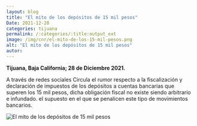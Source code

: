 ```yaml
---
layout: blog
title: "El mito de los depósitos de 15 mil pesos"
Date: 2021-12-28
categories: tijuana
permalink: /:categories/:title:output_ext
image: /img/cnr/el-mito-de-los-15-mil-pesos.png
alt: "El mito de los depósitos de 15 mil pesos"
autor:
---
```


**Tijuana, Baja California; 28 de Diciembre 2021.** 

A través de redes sociales Circula el rumor respecto a la fiscalización y declaración de impuestos de los depósitos a cuentas bancarias que superen los 15 mil pesos, dicha obligación fiscal no existe siendo arbitrario e infundado.
el supuesto en el que se penalicen este tipo de movimientos bancarios. 


<div id="carouselExampleSlidesOnly" class="carousel slide" data-ride="carousel">
  <div class="carousel-inner">
    <div class="carousel-item active">
       <img class="d-block w-100" src="/img/cnr/el-mito-de-los-15-mil-pesos.png" loading="lazy"  alt="El mito de los depósitos de 15 mil pesos">
    </div>
  </div>
</div>
